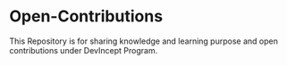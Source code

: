 # Open-Contributions
This Repository is for sharing knowledge and learning purpose and open contributions under DevIncept Program.
